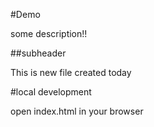 #Demo

some description!!


##subheader

This is new file created today

#local development

open index.html in your browser